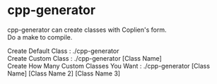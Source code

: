 # cpp-generator

cpp-generator can create classes with Coplien's form.<br />
Do a make to compile.<br />

Create Default Class : ./cpp-generator<br />
Create Custom Class : ./cpp-generator [Class Name]<br />
Create How Many Custom Classes You Want : ./cpp-generator [Class Name] [Class Name 2] [Class Name 3]
